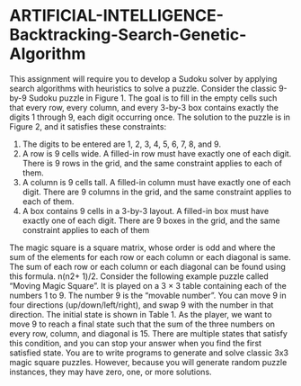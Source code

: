 # ARTIFICIAL-INTELLIGENCE-Backtracking-Search-Genetic-Algorithm

This assignment will require you to develop a Sudoku solver by
applying search algorithms with
heuristics to solve a puzzle. Consider
the classic 9-by-9 Sudoku puzzle in
Figure 1. The goal is to fill in the
empty cells such that every row, every
column, and every 3-by-3 box contains
exactly the digits 1 through 9, each
digit occurring once. The solution to
the puzzle is in Figure 2, and it satisfies
these constraints:
1. The digits to be entered are 1, 2, 3, 4, 5, 6, 7, 8, and 9.
2. A row is 9 cells wide. A filled-in row must have exactly one of each digit. There is 9
rows in the grid, and the same constraint applies to each of them.
3. A column is 9 cells tall. A filled-in column must have exactly one of each digit. There
are 9 columns in the grid, and the same constraint applies to each of them.
4. A box contains 9 cells in a 3-by-3 layout. A filled-in box must have exactly one of
each digit. There are 9 boxes in the grid, and the same constraint applies to each of
them

The magic square is a square matrix, whose order is odd and where the sum of the elements for
each row or each column or each diagonal is same. The sum of each row or each column or
each diagonal can be found using this formula. n(n2+ 1)/2. Consider the following example
puzzle called “Moving Magic Square”. It is played on a 3 × 3 table containing each of the
numbers 1 to 9. The number 9 is the “movable number”. You can move 9 in four directions
(up/down/left/right), and swap 9 with the number in that direction. The initial state is shown in
Table 1. As the player, we want to move 9 to reach a final state such that the sum of the three
numbers on every row, column, and diagonal is 15. There are multiple states that satisfy this
condition, and you can stop your answer when you find the first satisfied state.
You are to write programs to generate and solve
classic 3x3 magic square puzzles. However,
because you will generate random puzzle
instances, they may have zero, one, or more
solutions.
